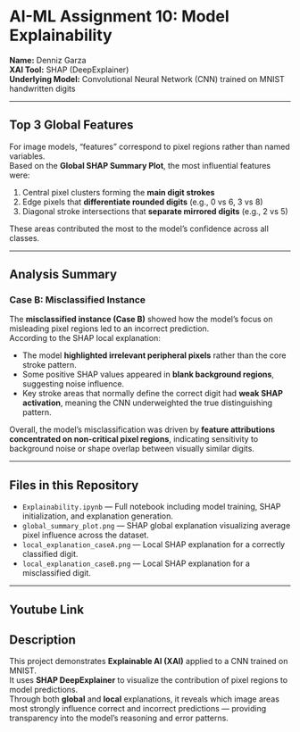 # AI-ML Assignment 10: Model Explainability

**Name:** Denniz Garza  
**XAI Tool:** SHAP (DeepExplainer)  
**Underlying Model:** Convolutional Neural Network (CNN) trained on MNIST handwritten digits  

---

## Top 3 Global Features
For image models, “features” correspond to pixel regions rather than named variables.  
Based on the **Global SHAP Summary Plot**, the most influential features were:

1. Central pixel clusters forming the **main digit strokes**  
2. Edge pixels that **differentiate rounded digits** (e.g., 0 vs 6, 3 vs 8)  
3. Diagonal stroke intersections that **separate mirrored digits** (e.g., 2 vs 5)

These areas contributed the most to the model’s confidence across all classes.

---

## Analysis Summary

### Case B: Misclassified Instance
The **misclassified instance (Case B)** showed how the model’s focus on misleading pixel regions led to an incorrect prediction.  
According to the SHAP local explanation:

- The model **highlighted irrelevant peripheral pixels** rather than the core stroke pattern.  
- Some positive SHAP values appeared in **blank background regions**, suggesting noise influence.  
- Key stroke areas that normally define the correct digit had **weak SHAP activation**, meaning the CNN underweighted the true distinguishing pattern.  

Overall, the model’s misclassification was driven by **feature attributions concentrated on non-critical pixel regions**, indicating sensitivity to background noise or shape overlap between visually similar digits.

---

## Files in this Repository
- `Explainability.ipynb` — Full notebook including model training, SHAP initialization, and explanation generation.  
- `global_summary_plot.png` — SHAP global explanation visualizing average pixel influence across the dataset.  
- `local_explanation_caseA.png` — Local SHAP explanation for a correctly classified digit.  
- `local_explanation_caseB.png` — Local SHAP explanation for a misclassified digit.  

---

## Youtube Link


## Description
This project demonstrates **Explainable AI (XAI)** applied to a CNN trained on MNIST.  
It uses **SHAP DeepExplainer** to visualize the contribution of pixel regions to model predictions.  
Through both **global** and **local** explanations, it reveals which image areas most strongly influence correct and incorrect predictions — providing transparency into the model’s reasoning and error patterns.

